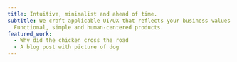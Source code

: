 ```yaml
---
title: Intuitive, minimalist and ahead of time.
subtitle: We craft applicable UI/UX that reflects your business values.
  Functional, simple and human-centered products.
featured_work:
  - Why did the chicken cross the road
  - A blog post with picture of dog
---
```

